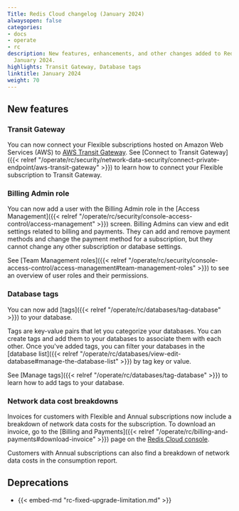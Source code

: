 ```yaml
---
Title: Redis Cloud changelog (January 2024)
alwaysopen: false
categories:
- docs
- operate
- rc
description: New features, enhancements, and other changes added to Redis Cloud during
  January 2024.
highlights: Transit Gateway, Database tags
linktitle: January 2024
weight: 70
---
```


## New features

### Transit Gateway 

You can now connect your Flexible subscriptions hosted on Amazon Web Services (AWS) to [AWS Transit Gateway](https://docs.aws.amazon.com/vpc/latest/tgw/how-transit-gateways-work.html). See [Connect to Transit Gateway]({{< relref "/operate/rc/security/network-data-security/connect-private-endpoint/aws-transit-gateway" >}}) to learn how to connect your Flexible subscription to Transit Gateway.

### Billing Admin role

You can now add a user with the Billing Admin role in the [Access Management]({{< relref "/operate/rc/security/console-access-control/access-management" >}}) screen. Billing Admins can view and edit settings related to billing and payments. They can add and remove payment methods and change the payment method for a subscription, but they cannot change any other subscription or database settings.

See [Team Management roles]({{< relref "/operate/rc/security/console-access-control/access-management#team-management-roles" >}}) to see an overview of user roles and their permissions.

### Database tags

You can now add [tags]({{< relref "/operate/rc/databases/tag-database" >}}) to your database.

Tags are key-value pairs that let you categorize your databases. You can create tags and add them to your databases to associate them with each other. Once you've added tags, you can filter your databases in the [database list]({{< relref "/operate/rc/databases/view-edit-database#manage-the-database-list" >}}) by tag key or value. 

See [Manage tags]({{< relref "/operate/rc/databases/tag-database" >}}) to learn how to add tags to your database.

### Network data cost breakdowns

Invoices for customers with Flexible and Annual subscriptions now include a breakdown of network data costs for the subscription. To download an invoice, go to the [Billing and Payments]({{< relref "/operate/rc/billing-and-payments#download-invoice" >}}) page on the [Redis Cloud console](https://cloud.redis.io/).

Customers with Annual subscriptions can also find a breakdown of network data costs in the consumption report.

## Deprecations

- {{< embed-md "rc-fixed-upgrade-limitation.md" >}}
